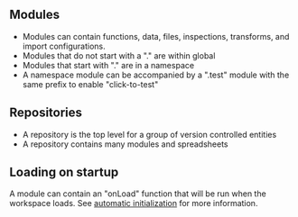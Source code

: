 ## Modules

- Modules can contain functions, data, files, inspections, transforms, and import configurations.
- Modules that do not start with a "." are within global 
- Modules that start with "." are in a namespace
- A namespace module can be accompanied by a ".test" module with the same prefix to enable "click-to-test"

## Repositories

- A repository is the top level for a group of version controlled entities
- A repository contains many modules and spreadsheets

## Loading on startup

A module can contain an "onLoad" function that will be run when the workspace loads.
See [automatic initialization](https://code.kx.com/analyst/faq/#automatic-initialization-when-loading-a-module)
for more information.

